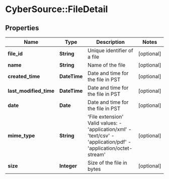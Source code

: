 # CyberSource::FileDetail

## Properties
Name | Type | Description | Notes
------------ | ------------- | ------------- | -------------
**file_id** | **String** | Unique identifier of a file | [optional] 
**name** | **String** | Name of the file | [optional] 
**created_time** | **DateTime** | Date and time for the file in PST | [optional] 
**last_modified_time** | **DateTime** | Date and time for the file in PST | [optional] 
**date** | **Date** | Date and time for the file in PST | [optional] 
**mime_type** | **String** | &#39;File extension&#39;  Valid values: - &#39;application/xml&#39; - &#39;text/csv&#39; - &#39;application/pdf&#39; - &#39;application/octet-stream&#39;  | [optional] 
**size** | **Integer** | Size of the file in bytes | [optional] 


